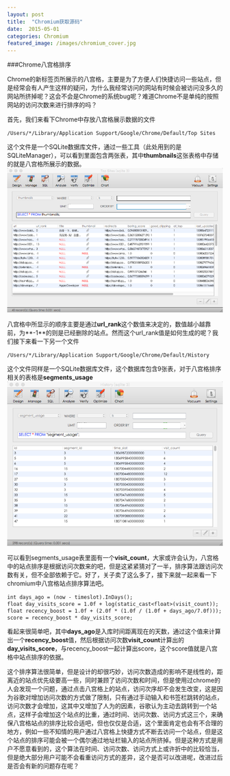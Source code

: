 ```yaml
---
layout: post
title:  "Chromium获取源码"
date:  2015-05-01
categories: Chromium
featured_image: /images/chromium_cover.jpg
---
```


###Chrome八宫格排序



Chrome的新标签页所展示的八宫格，主要是为了方便人们快捷访问一些站点，但是经常会有人产生这样的疑问，为什么我经常访问的网站有时候会被访问没多久的网站所挤掉呢？这会不会是Chrome的系统bug呢？难道Chrome不是单纯的按照网站的访问次数来进行排序的吗？

首先，我们来看下Chrome中存放八宫格展示数据的文件

	/Users/*/Library/Application Support/Google/Chrome/Default/Top Sites
	
这个文件是一个SQLite数据库文件，通过一些工具（此处用到的是SQLiteManager），可以看到里面包含两张表，其中**thumbnails**这张表格中存储的就是八宫格所展示的数据。
![](/images/new-tab-sort-1.png)

八宫格中所显示的顺序主要是通过**url_rank**这个数值来决定的，数值越小越靠前，为**-1**的则是已经删除的站点。然而这个url_rank值是如何生成的呢？我们接下来看一下另一个文件
	
	/Users/*/Library/Application Support/Google/Chrome/Default/History

这个文件同样是一个SQLite数据库文件，这个数据库包含9张表，对于八宫格排序相关的表格是**segments_usage**
![](/images/new-tab-sort-2.png)

可以看到segments_usage表里面有一个**visit_count**，大家或许会认为，八宫格中的站点排序是根据访问次数来的吧，但是这紧紧猜对了一半，排序算法跟访问次数有关，但不全部依赖于它。好了，关子卖了这么多了，接下来就一起来看一下chromium中八宫格站点排序算法吧。

    int days_ago = (now - timeslot).InDays();
    float day_visits_score = 1.0f + log(static_cast<float>(visit_count));
    float recency_boost = 1.0f + (2.0f * (1.0f / (1.0f + days_ago/7.0f)));
    score = recency_boost * day_visits_score;
    
看起来很简单吧，其中**days_ago**是入库时间距离现在的天数，通过这个值来计算出一个**recency_boost**值，然后根据访问次数**visit_count**计算出的**day_visits_score**，与recency_boost一起计算出score，这个score值就是八宫格中站点排序的依据。

这个排序算法很简单，但是设计的却很巧妙，访问次数造成的影响不是线性的，距离近的站点优先级要高一些，同时兼顾了访问次数和时间，但是使用过chrome的人会发现一个问题，通过点击八宫格上的站点，访问次序却不会发生改变，这是因为谷歌对增加访问次数的方式做了限制，只有通过手动输入和书签栏跳转的站点，访问次数才会增加，这其中又增加了人为的因素，谷歌认为主动去跳转到一个站点，这样子会增加这个站点的比重，通过时间、访问次数、访问方式这三个，来确保八宫格站点的排序比较合适吧，但也仅仅是合适，这个里面肯定也会有不合理的地方，例如一些不知情的用户通过八宫格上快捷方式不断去访问一个站点，但是这个站点的排序可能会被一个偶尔通过地址栏输入的站点所挤掉。但是这种方式是用户不愿意看到的，这个算法在时间、访问次数、访问方式上或许折中的比较恰当，但是绝大部分用户可能不会看重访问方式的差异，这个是否可以改进呢，改进过后是否会有新的问题存在呢？
